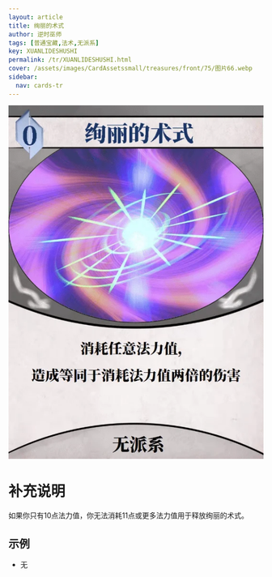 ```yaml
---
layout: article
title: 绚丽的术式
author: 逆时巫师
tags: [普通宝藏,法术,无派系]
key: XUANLIDESHUSHI
permalink: /tr/XUANLIDESHUSHI.html
cover: /assets/images/CardAssetssmall/treasures/front/75/图片66.webp
sidebar:
  nav: cards-tr
---
```

![](/assets/images/CardAssets/treasures/front/75/图片66.webp)

# 补充说明
如果你只有10点法力值，你无法消耗11点或更多法力值用于释放绚丽的术式。


## 示例
* 无